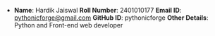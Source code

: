 - **Name**: Hardik Jaiswal
  **Roll Number**: 2401010177
  **Email ID**: pythonicforge@gmail.com
  **GitHub ID**: pythonicforge
  **Other Details**: Python and Front-end web developer
